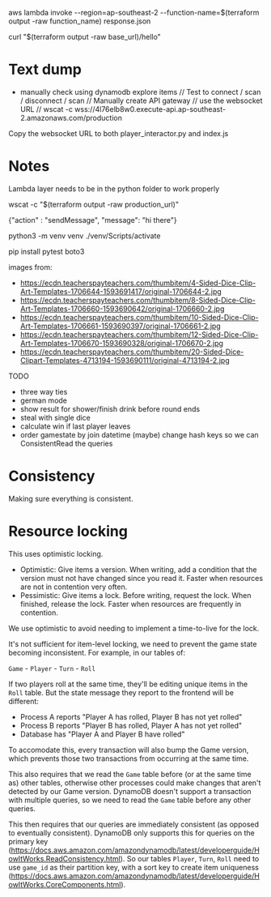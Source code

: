 aws lambda invoke --region=ap-southeast-2 --function-name=$(terraform output -raw function_name) response.json

curl "$(terraform output -raw base_url)/hello"

# Text dump
- manually check using dynamodb explore items
// Test to connect / scan / disconnect / scan
// Manually create API gateway
// use the websocket URL
// wscat -c wss://4l76elb8w0.execute-api.ap-southeast-2.amazonaws.com/production

Copy the websocket URL to both player_interactor.py and index.js

# Notes

Lambda layer needs to be in the python folder to work properly


wscat -c "$(terraform output -raw production_url)"

{"action" : "sendMessage", "message": "hi there"}



python3 -m venv venv
./venv/Scripts/activate

pip install pytest boto3


images from:
- https://ecdn.teacherspayteachers.com/thumbitem/4-Sided-Dice-Clip-Art-Templates-1706644-1593691417/original-1706644-2.jpg
- https://ecdn.teacherspayteachers.com/thumbitem/8-Sided-Dice-Clip-Art-Templates-1706660-1593690642/original-1706660-2.jpg
- https://ecdn.teacherspayteachers.com/thumbitem/10-Sided-Dice-Clip-Art-Templates-1706661-1593690397/original-1706661-2.jpg
- https://ecdn.teacherspayteachers.com/thumbitem/12-Sided-Dice-Clip-Art-Templates-1706670-1593690328/original-1706670-2.jpg
- https://ecdn.teacherspayteachers.com/thumbitem/20-Sided-Dice-Clipart-Templates-4713194-1593690111/original-4713194-2.jpg


TODO
- three way ties
- german mode
- show result for shower/finish drink before round ends
- steal with single dice
- calculate win if last player leaves
- order gamestate by join datetime
(maybe) change hash keys so we can ConsistentRead the queries


# Consistency 

Making sure everything is consistent.

# Resource locking
This uses optimistic locking.
- Optimistic: Give items a version. When writing, add a condition that the version must not have changed since you read it. Faster when resources are not in contention very often.
- Pessimistic: Give items a lock. Before writing, request the lock. When finished, release the lock. Faster when resources are frequently in contention.

We use optimistic to avoid needing to implement a time-to-live for the lock.

It's not sufficient for item-level locking, we need to prevent the game state becoming inconsistent. For example, in our tables of:

`Game` - `Player` - `Turn` - `Roll`

If two players roll at the same time, they'll be editing unique items in the `Roll` table. But the state message they report to the frontend will be different:
- Process A reports "Player A has rolled, Player B has not yet rolled"
- Process B reports "Player B has rolled, Player A has not yet rolled"
- Database has "Player A and Player B have rolled"

To accomodate this, every transaction will also bump the Game version, which prevents those two transactions from occurring at the same time.

This also requires that we read the `Game` table before (or at the same time as) other tables, otherwise other processes could make changes that aren't detected by our Game version. DynamoDB doesn't support a transaction with multiple queries, so we need to read the `Game` table before any other queries.

This then requires that our queries are immediately consistent (as opposed to eventually consistent). DynamoDB only supports this for queries on the primary key (https://docs.aws.amazon.com/amazondynamodb/latest/developerguide/HowItWorks.ReadConsistency.html). So our tables `Player`, `Turn`, `Roll`
need to use `game_id` as their partition key, with a sort key to create item uniqueness (https://docs.aws.amazon.com/amazondynamodb/latest/developerguide/HowItWorks.CoreComponents.html).

